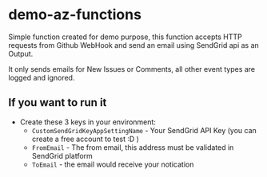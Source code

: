 # demo-az-functions


Simple function created for demo purpose, this function accepts HTTP requests from Github WebHook and send an email using SendGrid api as an Output.

It only sends emails for New Issues or Comments, all other event types are logged and ignored.

## If you want to run it

- Create these 3 keys in your environment:
	- `CustomSendGridKeyAppSettingName` - Your SendGrid API Key (you can create a free account to test :D )
	- `FromEmail` - The from email, this address must be validated in SendGrid platform 
	- `ToEmail` - the email would receive your notication


